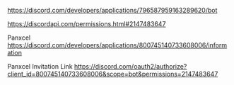 
https://discord.com/developers/applications/796587959163289620/bot

https://discordapi.com/permissions.html#2147483647


Panxcel
https://discord.com/developers/applications/800745140733608006/information

Panxcel Invitation Link
https://discord.com/oauth2/authorize?client_id=800745140733608006&scope=bot&permissions=2147483647
